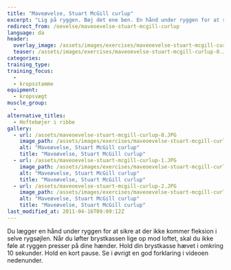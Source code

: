 ```yaml
---
title: "Maveøvelse, Stuart McGill curlup"
excerpt: "Lig på ryggen. Bøj det ene ben. En hånd under ryggen for at sikre, at der er en naturlig kurve i ryggen. Kig opad. Løft brystkassen lige op mod loftet."
redirect_from: /oevelse/maveoevelse-stuart-mcgill-curlup
language: da
header:
  overlay_image: /assets/images/exercises/maveoevelse-stuart-mcgill-curlup-0.JPG
  teaser: /assets/images/exercises/maveoevelse-stuart-mcgill-curlup-0.JPG
categories:
training_type: 
training_focus: 
  - 
  - kropsstamme
equipment:
  - kropsvægt
muscle_group:
  - 
alternative_titles:
  - Hoftebøjer i ribbe
gallery:
  - url: /assets/maveoevelse-stuart-mcgill-curlup-0.JPG
    image_path: /assets/images/exercises/maveoevelse-stuart-mcgill-curlup-0.JPG
    alt: "Maveøvelse, Stuart McGill curlup"
    title: "Maveøvelse, Stuart McGill curlup"
  - url: /assets/maveoevelse-stuart-mcgill-curlup-1.JPG
    image_path: /assets/images/exercises/maveoevelse-stuart-mcgill-curlup-1.JPG
    alt: "Maveøvelse, Stuart McGill curlup"
    title: "Maveøvelse, Stuart McGill curlup"
  - url: /assets/maveoevelse-stuart-mcgill-curlup-2.JPG
    image_path: /assets/images/exercises/maveoevelse-stuart-mcgill-curlup-2.JPG
    alt: "Maveøvelse, Stuart McGill curlup"
    title: "Maveøvelse, Stuart McGill curlup"
last_modified_at: 2011-04-16T09:09:12Z
---
```


Du lægger en hånd under ryggen for at sikre at der ikke kommer fleksion i selve rygsøjlen. Når du løfter brystkassen lige op mod loftet, skal du ikke føle at ryggen presser på dine hænder. Hold din brystkasse hævet i omkring 10 sekunder. Hold en kort pause. Se i øvrigt en god forklaring i videoen nedenunder.
